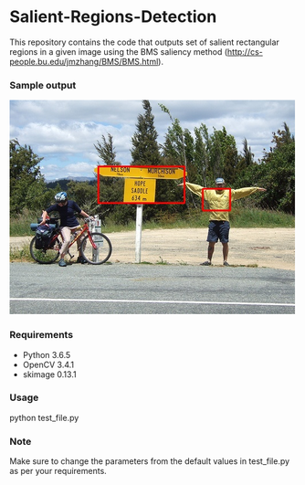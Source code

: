 # Salient-Regions-Detection
This repository contains the code that outputs set of salient rectangular regions in a given image using the BMS saliency method (http://cs-people.bu.edu/jmzhang/BMS/BMS.html).

### Sample output
![Salient regions](https://github.com/SaiPrajwal95/Salient-Regions-Detection/blob/master/results/salient_regions.jpg)

### Requirements
- Python 3.6.5
- OpenCV 3.4.1
- skimage 0.13.1

### Usage
python test_file.py

### Note
Make sure to change the parameters from the default values in test_file.py as per your requirements.

